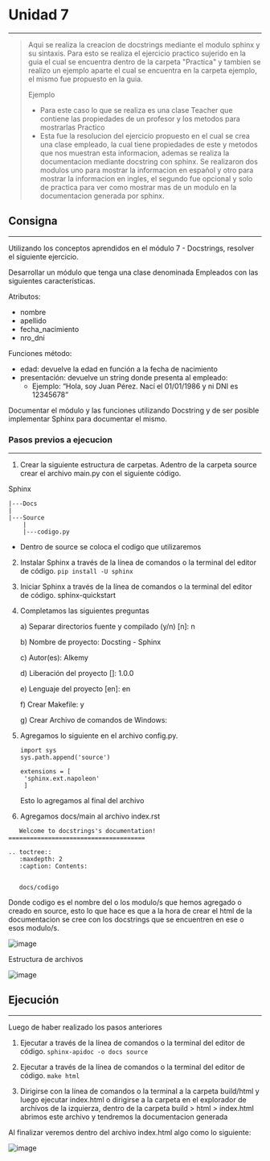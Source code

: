 # Unidad 7
----
>Aqui se realiza la creacion de docstrings mediante el modulo sphinx y su sintaxis.
>Para esto se realiza el ejercicio practico sujerido en la guia el cual se encuentra dentro de la carpeta "Practica" y tambien se realizo un ejemplo aparte el cual se encuentra en la carpeta ejemplo, el mismo fue propuesto en la guia.
>
>Ejemplo
>* Para este caso lo que se realiza es una clase Teacher  que contiene las propiedades de un profesor y los metodos para mostrarlas
>Practico
>* Esta fue la resolucion del ejercicio propuesto en el cual se crea una clase empleado, la cual tiene propiedades de este y metodos que nos muestran esta informacion, ademas se realiza la documentacion mediante docstring con sphinx. Se realizaron dos modulos uno para mostrar la informacion en español y otro para mostrar la informacion en ingles, el segundo fue opcional y solo de practica para ver como mostrar mas de un modulo en la documentacion generada por sphinx.

## Consigna
----
Utilizando los conceptos aprendidos en el módulo 7 - Docstrings,
resolver el siguiente ejercicio.

Desarrollar un módulo que tenga una clase denominada Empleados
con las siguientes características.

Atributos:
* nombre
* apellido
* fecha_nacimiento
* nro_dni

Funciones método:
* edad: devuelve la edad en función a la fecha de nacimiento
* presentación: devuelve un string donde presenta al empleado:
    * Ejemplo: “Hola, soy Juan Pérez. Nací el 01/01/1986 y ni DNI
es 12345678”

Documentar el módulo y las funciones utilizando Docstring y de ser
posible implementar Sphinx para documentar el mismo.

### Pasos previos a ejecucion
----
1. Crear la siguiente estructura de carpetas. Adentro de la carpeta
source crear el archivo main.py con el siguiente código.

Sphinx

~~~
|---Docs
|
|---Source    
    |
    |---codigo.py
~~~

* Dentro de source se coloca el codigo que utilizaremos

2. Instalar Sphinx a través de la línea de comandos o la terminal del
editor de código. <code>pip install -U sphinx</code>

3. Iniciar Sphinx a través de la línea de comandos o la terminal del
editor de código. sphinx-quickstart

4. Completamos las siguientes preguntas

    a) Separar directorios fuente y compilado (y/n) [n]: n

    b) Nombre de proyecto: Docsting - Sphinx

    c) Autor(es): Alkemy

    d) Liberación del proyecto []: 1.0.0

    e) Lenguaje del proyecto [en]: en
    
    f) Crear Makefile: y
    
    g) Crear Archivo de comandos de Windows:

5. Agregamos lo siguiente en el archivo config.py.
   
   ~~~
   import sys
   sys.path.append('source')

   extensions = [
    'sphinx.ext.napoleon'
    ]
   ~~~

   Esto lo agregamos al final del archivo

6. Agregamos docs/main al archivo index.rst
   
~~~
   Welcome to docstrings's documentation!
======================================

.. toctree::
   :maxdepth: 2
   :caption: Contents:

      
   docs/codigo
~~~

Donde codigo es el nombre del o los modulo/s que hemos agregado o creado en source, esto lo que hace es que a la hora de crear el html de la documentacion se cree con los docstrings que se encuentren en ese o esos modulo/s.

![image](https://user-images.githubusercontent.com/76167482/201475356-a00bff4e-ee0a-4985-b7fb-1817fee2b76d.png)

Estructura de archivos

![image](https://user-images.githubusercontent.com/76167482/201475368-485eac3f-ba4f-4c0e-8d21-453ff7e5602c.png)


## Ejecución
----
Luego de haber realizado los pasos anteriores

1. Ejecutar a través de la línea de comandos o la terminal del editor
de código. <code>sphinx-apidoc -o docs source</code>

2. Ejecutar a través de la línea de comandos o la terminal del editor
de código. <code>make html</code>

3. Dirigirse con la línea de comandos o la terminal a la carpeta
build/html y luego ejecutar index.html o dirigirse a la carpeta en el explorador de 
archivos de la izquierza, dentro de la carpeta build > html > index.html abrimos este archivo y tendremos la documentacion generada

Al finalizar veremos dentro del archivo index.html algo como lo siguiente:

![image](https://user-images.githubusercontent.com/76167482/201475405-b5de4bd9-44aa-4f48-82b9-c2629d2f8c53.png)
